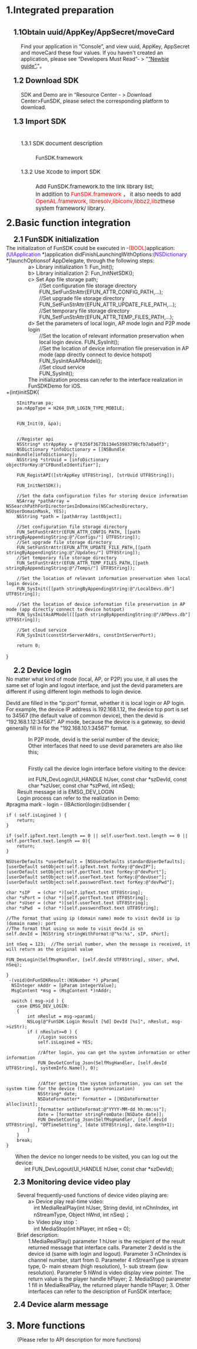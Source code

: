 
<div name="zhunbei" id="zhunbei" style="font-size:25px;line-height:60px;"><b>1.Integrated preparation</b></div>
<div name="zhunbei1" id="zhunbei1" style="margin-left:20px;font-size:20;line-height:60px;">
    <b>1.1Obtain uuid/AppKey/AppSecret/moveCard</b>
</div>
<div style="margin-left:40px;">
   Find your application in “Console”, and view uuid, AppKey, AppSecret and moveCard these four values.
   If you haven't created an application, please see “Developers Must Read”- > "<a href="http://open.xmeye.net/resource.do?cid=ec799b013aec4a589357b644630fd4d2&rid=69896d3a5962401dbd5db30988e67a56#undefined">“Newbie guide”.</a>"。
</div>
<div name="zhunbei2" id="zhunbei2" style="margin-left:20px;font-size:20;line-height:60px;"><b>1.2 Download SDK</b></div>
<div style="margin-left:40px;">  SDK and Demo are in “Resource Center - > Download Center>FunSDK, please select the corresponding platform to download.</div>
<div name="zhunbei3" id="zhunbei3" style="margin-left:20px;font-size:20px;line-height:60px;"><b>1.3 Import SDK</b></div>
<div name="zhunbei31" id="zhunbei31" style="margin-left:40px;font-size:15px;line-height:60px;">1.3.1 SDK document description</div>
<div style="margin-left:80px;"> FunSDK.framework</div>
<div name="zhunbei32" id="zhunbei32" style="margin-left:40px;font-size:15px;line-height:60px;"> 1.3.2 Use Xcode to import SDK </div>
<div style="margin-left:80px;font-size:15px;">Add FunSDK.framework.to the link library list; <br/>
In addition to  <lable style="color:red">FunSDK.framework </lable>， it also needs to add  <lable style="color:red"> OpenAL.framework, libresolv,libiconv,libbz2,libz</lable>these system framework/ library.
</div>

<div name="jicheng" id="jicheng" style="font-size:25px;line-height:60px;"><b>2.Basic function integration</b></div>
<div name="jicheng1" id="jicheng1" style="margin-left:20px;font-size:20px;line-height:30px;"><b>2.1 FunSDK initialization</b></div>
<div>
The initialization of FunSDK could be executed in -<lable style="color:red">(BOOL)</lable>application:(<lable style="color:#5500ff">UIApplication </lable>*)application didFinishLaunchingWithOptions:(<lable style="color:#5500ff">NSDictionary </lable>*)launchOptionsof AppDelegate, through the following steps:
</div>
<div style="margin-left:60px;">
   a>  Library initialization 1: Fun_Init();<br/>
   b> Library initialization 2: Fun_InitNetSDK();<br/>
   c> Set App file storage path;<br/>
<div style="margin-left:30px;">
   //Set configuration file storage directory<br/>
   FUN_SetFunStrAttr(EFUN_ATTR_CONFIG_PATH,...);<br/>
   //Set upgrade file storage directory<br/>
   FUN_SetFunStrAttr(EFUN_ATTR_UPDATE_FILE_PATH,...);<br/>
   //Set temporary file storage directory<br/>
   FUN_SetFunStrAttr(EFUN_ATTR_TEMP_FILES_PATH,...);<br/>
</div>
   d> Set the parameters of local login, AP mode login and P2P mode login<br/>
<div style="margin-left:30px;">
   //Set the location of relevant information preservation when local login device.
   FUN_SysInit();<br/>
   //Set the location of device information file preservation in AP mode (app directly connect to device hotspot)<br/>
   FUN_SysInitAsAPModel();<br/>
   //Set cloud service<br/>
   FUN_SysInit();<br/>
</div>
</div>
<div style="margin-left:60px;">The initialization process can refer to the interface realization in FunSDKDemo for iOS.</div>
	 +(int)initSDK{

    	SInitParam pa;
	    pa.nAppType = H264_DVR_LOGIN_TYPE_MOBILE;
	
	    
	    FUN_Init(0, &pa);
	
	    
	    //Register api
	    NSString* strAppKey = @"6356f3673b134e53983798cfb7a0adf3";
	    NSDictionary *infoDictionary = [[NSBundle mainBundle]infoDictionary];
	    NSString *strUuid = [infoDictionary objectForKey:@"CFBundleIdentifier"];
	    
	    FUN_RegistAPI([strAppKey UTF8String], [strUuid UTF8String]);
	    
	    FUN_InitNetSDK();
	
	    //Set the data configuration files for storing device information
	    NSArray *pathArray = NSSearchPathForDirectoriesInDomains(NSCachesDirectory, NSUserDomainMask, YES);
	    NSString *path = [pathArray lastObject];
	    
	    //Set configuration file storage directory
	    FUN_SetFunStrAttr(EFUN_ATTR_CONFIG_PATH, [[path stringByAppendingString:@"/Configs/"] UTF8String]);
	    //Set upgrade file storage directory
	    FUN_SetFunStrAttr(EFUN_ATTR_UPDATE_FILE_PATH,[[path stringByAppendingString:@"/Updates/"] UTF8String]);
	    //Set temporary file storage directory
	    FUN_SetFunStrAttr(EFUN_ATTR_TEMP_FILES_PATH,[[path stringByAppendingString:@"/Temps/"] UTF8String]);
	    
	    //Set the location of relevant information preservation when local login device.
	    FUN_SysInit([[path stringByAppendingString:@"/LocalDevs.db"] UTF8String]);
	    
	    //Set the location of device information file preservation in AP mode (app directly connect to device hotspot)
	    FUN_SysInitAsAPModel([[path stringByAppendingString:@"/APDevs.db"] UTF8String]);
	    
	    //Set cloud service
	    FUN_SysInit(constStrServerAddrs, constIntServerPort);
	
	    return 0;

}
<div name="jicheng2" id="jicheng2" style="margin-left:20px;font-size:20px;line-height:30px;"><b>2.2  Device login </b></div>
<div>
No matter what kind of mode (local, AP, or P2P) you use, it all uses the same set of login and logout interface, and just the devid parameters are different if using different login methods to login device. 

DevId are filled in the “ip:port” format, whether it is local login or AP login. For example, the device IP address is 192.168.1.12, the device tcp port is set to 34567 (the default value of common device), then the devid is “192.168.1.12:34567”. AP mode, because the device is a gateway, so devid generally fill in for the "192.168.10.1:34567" format.     
</div>
<div style="margin-left:60px;">
In P2P mode, devid is the serial number of the device;<br/>
Other interfaces that need to use devid parameters are also like this;<br/><br>
<div style="line-height:40px;">Firstly call the device login interface before visiting to the device:<br></div>
int FUN_DevLogin(UI_HANDLE hUser, const char *szDevId, const char *szUser, const char *szPwd, int nSeq);<br/>
</div>
<div style="margin-left:30px;">
Result message id is  EMSG_DEV_LOGIN<br/>
  Login process can refer to the realization in Demo:<br/>
</div>
	#pragma mark - login
	- (IBAction)login:(id)sender {

    if ( self.isLogined ) {
        return;
    }
    
    if (self.ipText.text.length == 0 || self.userText.text.length == 0 || self.portText.text.length == 0){
        return;
    }
    
    NSUserDefaults *userDefault = [NSUserDefaults standardUserDefaults];
    [userDefault setObject:self.ipText.text forKey:@"devIP"];
    [userDefault setObject:self.portText.text forKey:@"devPort"];
    [userDefault setObject:self.userText.text forKey:@"devUser"];
    [userDefault setObject:self.passwordText.text forKey:@"devPwd"];
   
    char *sIP   = (char *)[self.ipText.text UTF8String];
    char *sPort = (char *)[self.portText.text UTF8String];
    char *sUser = (char *)[self.userText.text UTF8String];
    char *sPwd  = (char *)[self.passwordText.text UTF8String];
    
    //The format that using ip (domain name) mode to visit devId is ip (domain name): port
    //The format that using sn mode to visit devId is sn
    self.devId = [NSString stringWithFormat:@"%s:%s", sIP, sPort];
    
    int nSeq = 123;  //The serial number, when the message is received, it will return as the original value

    FUN_DevLogin(SelfMsgHandler, [self.devId UTF8String], sUser, sPwd, nSeq);

	}
	 -(void)OnFunSDKResult:(NSNumber *) pParam{
      NSInteger nAddr = [pParam integerValue];
      MsgContent *msg = (MsgContent *)nAddr;

      switch ( msg->id ) {
        case EMSG_DEV_LOGIN:
        {
            int nReslut = msg->param1;
            NSLog(@"FunSDK Login Result [%d] DevId [%s]", nReslut, msg->szStr);
            if ( nReslut>=0 ) {
                //Login success
                self.isLogined = YES;
                
                //After login, you can get the system information or other information
                FUN_DevGetConfig_Json(SelfMsgHandler, [self.devId UTF8String], systemInfo.Name(), 0);
                
                
                //After getting the system information, you can set the system time for the device (time synchronization)
                NSString* date;
                NSDateFormatter* formatter = [[NSDateFormatter alloc]init];
                [formatter setDateFormat:@"YYYY-MM-dd hh:mm:ss"];
                date = [formatter stringFromDate:[NSDate date]];
                FUN_DevSetConfig_Json(SelfMsgHandler, [self.devId UTF8String], "OPTimeSetting", [date UTF8String], date.length+1);
            }
        }
        break;
	}
<div style="margin-left:25px;"> When the device no longer needs to be visited, you can log out the device:<br></div>
<div style="margin-left:50px;">
int FUN_DevLogout(UI_HANDLE hUser, const char *szDevId);
</div>
<br/>
<div name="jicheng3" id="jicheng3" style="margin-left:20px;font-size:20px;line-height:20px;"><b>2.3 Monitoring device video play</b>
</div>
<br>
<div style="margin-left:30px;">
 Several frequently-used functions of device video playing are:
</div>
<div style="margin-left:60px;">
a> Device play real-time video:<br/>
 <div style="margin-left:15px;">int MediaRealPlay(int hUser, String devId, int  nChnIndex, int  nStreamType, Object hWnd, int  nSeq)；</div>
b> Video play stop：<br/>
 <div style="margin-left:15px;">int MediaStop(int hPlayer, int  nSeq = 0);</div>
</div>
<div style="margin-left:30px;"> Brief description:  </div>
<div style="margin-left:60px;">
1.MediaRealPlay() parameter 1 hUser is the recipient of the result returned message that interface calls. Parameter 2 devId is the device id (same with login and logout). Parameter 3 nChnIndex is channel number, start from 0. Parameter 4 nStreamType is stream type, 0- main stream (high resolution), 1- sub stream (low resolution). Parameter 5 hWnd is video display view pointer. The return value is the player handle hPlayer;
2. MediaStop() parameter 1 fill in MediaRealPlay, the returned player handle hPlayer;
3. Other interfaces can refer to the description of FunSDK interface;
</div>
<br/>
<div name="jicheng4" id="jicheng4" style="margin-left:20px;font-size:20px;line-height:20px;"><b>2.4 Device alarm message</b>
</div>
<br/>
<div name="gengduo" id="gengduo" style="font-size:25px;line-height:60px;"><b>3. More functions</b>
</div>
<div style="margin-left:30">(Please refer to API description for more functions)
</div>